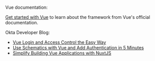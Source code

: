 Vue documentation:

[Get started with Vue](https://vuejs.org/guide/introduction.html) to learn about the framework from Vue's official documentation.

Okta Developer Blog:

* [Vue Login and Access Control the Easy Way](https://developer.okta.com/blog/2020/05/15/vue-login)
* [Use Schematics with Vue and Add Authentication in 5 Minutes](https://developer.okta.com/blog/2019/05/21/vue-schematics)
* [Simplify Building Vue Applications with NuxtJS](https://developer.okta.com/blog/2022/01/24/vue-applications-nuxt)
